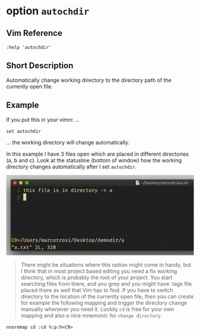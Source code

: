 # option `autochdir`

## Vim Reference

    :help 'autochdir'

## Short Description
Automatically change working directory to the directory path of the currently open file.

## Example

If you put this in your vimrc ...

    set autochdir

... the working directory will change automatically.

In this example I have 3 files open which are placed in different directories (a, b and c).
Look at the statusline (bottom of window) how the working directory changes automatically after I set `autochdir`.

![option autochdir](img/autochdir.gif)

> There might be situations where this option might come in handy, but I think that in most project based editing you
> need a fix working directory, which is probably the root of your project. You start searching files from there, and
> you grep and you might have .tags file placed there as well that Vim has to find. If you have to switch directory to
> the location of the currently open file, then you can create for example the following mapping and trigger the
> directory change manually whenever you need it. Luckily `cd` is free for your own mapping and also a nice mnemonic for `change directory`.

    nnoremap cd :cd %:p:h<CR>
    
